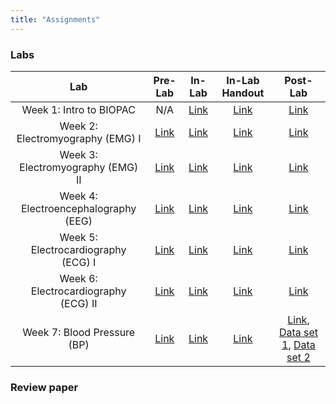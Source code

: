 ```yaml
---
title: "Assignments"
---
```


### Labs


| Lab | Pre-Lab | In-Lab | In-Lab Handout | Post-Lab |
| :---: | :---: | :---: | :---: | :---: |
| Week 1: Intro to BIOPAC | N/A | [Link](inlabs/week_1_BIOPAC.pdf) | [Link](inlabs/week_1_BIOPAC_assignment.pdf) | [Link](postlabs/week_1_BIOPAC.pdf) |
| Week 2: Electromyography (EMG) I | [Link](prelabs/week_2_EMG_I.pdf) | [Link](inlabs/week_2_EMG_I.pdf) | [Link](inlabs/week_2_EMG_I_assignment.pdf) | [Link](postlabs/week_2_EMG_I.pdf) |
| Week 3: Electromyography (EMG) II | [Link](prelabs/week_3_EMG_II.pdf) | [Link](inlabs/week_3_EMG_II.pdf) | [Link](inlabs/week_3_EMG_II_assignment.pdf) | [Link](postlabs/week_3_EMG_II.pdf) |
| Week 4: Electroencephalography (EEG) | [Link](prelabs/week_4_EEG.pdf) | [Link](inlabs/week_4_EEG.pdf) | [Link](inlabs/week_4_EEG_assignment.pdf) | [Link](postlabs/week_4_EEG.pdf) |
| Week 5: Electrocardiography (ECG) I | [Link](prelabs/week_5_ECG_I.pdf) | [Link](inlabs/week_5_ECG_I.pdf) | [Link](inlabs/week_5_ECG_I_assignment.pdf) | [Link](postlabs/week_5_ECG_I.pdf) |
| Week 6: Electrocardiography (ECG) II | [Link](prelabs/week_6_ECG_II.pdf) | [Link](inlabs/week_6_ECG_II.pdf) | [Link](inlabs/week_6_ECG_II_assignment.pdf) | [Link](postlabs/week_6_ECG_II.pdf) |
| Week 7: Blood Pressure (BP) | [Link](prelabs/week_7_BP.pdf) | [Link](inlabs/week_7_BP.pdf) | [Link](inlabs/week_7_BP_assignment.pdf) | [Link](postlabs/week_7_BP.pdf), [Data set 1](data/week_7_BP_1.csv), [Data set 2](data/week_7_BP_2.csv) |

### Review paper